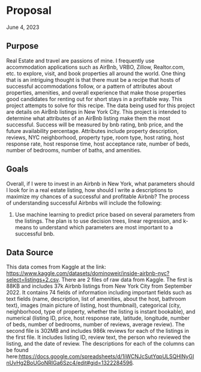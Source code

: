 # Proposal
June 4, 2023

## Purpose
Real Estate and travel are passions of mine. I frequently use accommodation applications such as AirBnb, VRBO, Zillow, Realtor.com, etc. to explore, visit, and book properties all around the world. One thing that is an intriguing thought is that there must be a recipe that hosts of successful accommodations follow, or a pattern of attributes about properties, amenities, and overall experience that make those properties good candidates for renting out for short stays in a profitable way. This project attempts to solve for this recipe.
The data being used for this project are details on AirBnb listings in New York City. This project is intended to determine what attributes of an AirBnb listing make them the most successful. Success will be measured by bnb rating, bnb price, and the future availability percentage. Attributes include property description, reviews, NYC neighborhood, property type, room type, host rating, host response rate, host response time, host acceptance rate, number of beds, number of bedrooms, number of baths, and amenities.

## Goals
Overall, if I were to invest in an Airbnb in New York, what parameters should I look for in a real estate listing, how should I write a descriptions to maximize my chances of a successful and profitable Airbnb?
The process of understanding successful Airbnbs will include the following:
1. Use machine learning to predict price based on several parameters from the listings. The plan is to use decision trees, linear regression, and k-means to understand which parameters are most important to a successful bnb.

## Data Source
This data comes from Kaggle at the link: https://www.kaggle.com/datasets/dominoweir/inside-airbnb-nyc?select=listings+2.csv.
There are 2 files of raw data from Kaggle. The first is 88KB and includes 37k Airbnb listings from New York City from September 2022. It contains 74 fields of information including important fields such as text fields (name, description, list of amenities, about the host, bathroom text), images (main picture of listing, host thumbnail), categorical (city, neighborhood, type of property, whether the listing is instant bookable), and numerical (listing ID, price, host response rate, latitude, longitude, number of beds, number of bedrooms, number of reviews, average review). The second file is 302MB and includes 986k reviews for each of the listings in the first file. It includes listing ID, review text, the person who reviewed the listing, and the date of review. The descriptions for each of the columns can be found here:https://docs.google.com/spreadsheets/d/1iWCNJcSutYqpULSQHlNyGInUvHg2BoUGoNRIGa6Szc4/edit#gid=1322284596.
